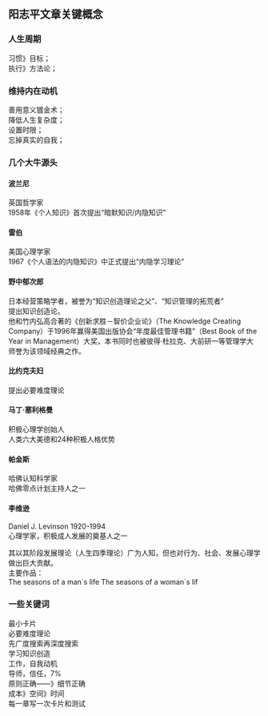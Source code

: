 ## 阳志平文章关键概念

### 人生周期

习惯》目标；  
执行》方法论；

### 维持内在动机

善用意义镀金术；  
降低人生复杂度；  
设置时限；  
忘掉真实的自我；  

### 几个大牛源头

#### 波兰尼

英国哲学家  
1958年《个人知识》首次提出“暗默知识/内隐知识”

#### 雷伯

美国心理学家  
1967《个人语法的内隐知识》中正式提出“内隐学习理论”

#### 野中郁次郎

日本经营策略学者，被誉为“知识创造理论之父”、“知识管理的拓荒者”  
提出知识创造论。  
他和竹内弘高合著的《创新求胜－智价企业论》（The Knowledge Creating Company）于1996年赢得美国出版协会“年度最佳管理书籍”（Best Book of the Year in Management）大奖，本书同时也被彼得·杜拉克、大前研一等管理学大师誉为该领域经典之作。

#### 比约克夫妇

提出必要难度理论

#### 马丁·塞利格曼

积极心理学创始人  
人类六大美德和24种积极人格优势

#### 帕金斯

哈佛认知科学家  
哈佛零点计划主持人之一

#### 李维逊

Daniel J. Levinson  1920-1994  
心理学家，积极成人发展的奠基人之一  

其以其阶段发展理论（人生四季理论）广为人知，但也对行为、社会、发展心理学做出巨大贡献。  
主要作品：  
  The seasons of a man\`s life
  The seasons of a woman\`s lif

### 一些关键词

最小卡片  
必要难度理论  
先广度搜索再深度搜索  
学习知识创造  
工作，自我动机  
导师，信任，7%  
原则正确——》细节正确   
成本》空间》时间  
每一章写一次卡片和测试  

